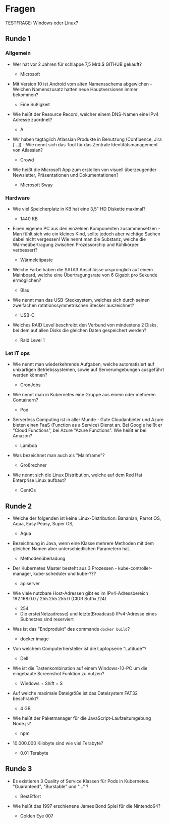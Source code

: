# Fragen

TESTFRAGE: Windows oder Linux?

## Runde 1

### Allgemein

* Wer hat vor 2 Jahren für schlappe 7,5 Mrd.$ GITHUB gekauft?
  * Microsoft

* Mit Version 10 ist Android vom alten Namensschema abgewichen - Welchen Namenszusatz hatten neue Hauptversionen immer bekommen?
  * Eine Süßigkeit
	
* Wie heißt der Resource Record, welcher einem DNS-Namen eine IPv4 Adresse zuordnet?
  * A

* Wir haben tagtäglich Atlassian Produkte in Benutzung (Confluence, Jira [...]) - Wie nennt sich das Tool für das Zentrale Identitätsmanagement von Atlassian?
  * Crowd

* Wie heißt die Microsoft App zum erstellen von visuell überzeugender Newsletter, Präsentationen und Dokumentationen?
  * Microsoft Sway

### Hardware

* Wie viel Speicherplatz in KB hat eine 3,5" HD Diskette maximal?
  * 1440 KB

* Einen eigenen PC aus den einzelnen Komponenten zusammensetzen - Man fühlt sich wie ein kleines Kind, sollte jedoch aber wichtige Sachen dabei nicht vergessen! Wie nennt man die Substanz, welche die Wärmeübertragung zwischen Prozessorchip und Kühlkörper verbessert?
  * Wärmeleitpaste

* Welche Farbe haben die SATA3 Anschlüsse ursprünglich auf einem Mainboard, welche eine Übertragungsrate von 6 Gigabit pro Sekunde ermöglichen?
  * Blau

* Wie nennt man das USB-Stecksystem, welches sich durch seinen zweifachen rotationssymmetrischen Stecker auszeichnet?
  * USB-C

* Welches RAID Level beschreibt den Verbund von mindestens 2 Disks, bei dem auf allen Disks die gleichen Daten gespeichert werden?
  * Raid Level 1

### Let IT ops

* Wie nennt man wiederkehrende Aufgaben, welche automatisiert auf unixartigen Betriebssystemen, sowie auf Serverumgebungen ausgeführt werden können?
  * CronJobs

* Wie nennt man in Kubernetes eine Gruppe aus einem oder mehreren Containern?
  * Pod

* Serverless Computing ist in aller Munde - Gute Cloudanbieter und Azure bieten einen FaaS (Function as a Service) Dienst an. Bei Google heißt er "Cloud Functions", bei Azure "Azure Functions". Wie heißt er bei Amazon?
  * Lambda

* Was bezeichnet man auch als "Mainframe"?
  * Großrechner

* Wie nennt sich die Linux Distribution, welche auf dem Red Hat Enterprise Linux aufbaut?
  * CentOs


## Runde 2

* Welche der folgenden ist keine Linux-Distribution: Bananian, Parrot OS, Aqua, Easy Peasy, Super OS, 
  * Aqua

* Bezeichnung in Java, wenn eine Klasse mehrere Methoden mit dem gleichen Namen aber unterschiedlichen Parametern hat.
  * Methodenüberladung

* Der Kubernetes Master besteht aus 3 Prozessen - kube-controller-manager, kube-scheduler und kube-???
  * apiserver

* Wie viele nutzbare Host-Adressen gibt es im IPv4-Adressbereich 192.168.0.0 / 255.255.255.0 (CIDR Suffix /24)
  * 254
  * Die erste(Netzadresse) und letzte(Broadcast) IPv4-Adresse eines Subnetzes sind reserviert

* Was ist das "Endprodukt" des commands `docker build`?
  * docker image 

* Von welchem Computerhersteller ist die Laptopserie "Latitude"?
  * Dell

* Wie ist die Tastenkombination auf einem Windows-10-PC um die eingebaute Screenshot Funktion zu nutzen?
  * Windows + Shift + S

* Auf welche maximale Dateigröße ist das Dateisystem FAT32 beschränkt?
  * 4 GB

* Wie heißt der Paketmanager für die JavaScript-Laufzeitumgebung Node.js?
  * npm

* 10.000.000 Kilobyte sind wie viel Terabyte?
  * 0.01 Terabyte


## Runde 3

* Es existieren 3 Quality of Service Klassen für Pods in Kubernetes. "Guaranteed", "Burstable" und "..." ? 
  * BestEffort

* Wie heißt das 1997 erschienene James Bond Spiel für die Nintendo64?
  * Golden Eye 007



